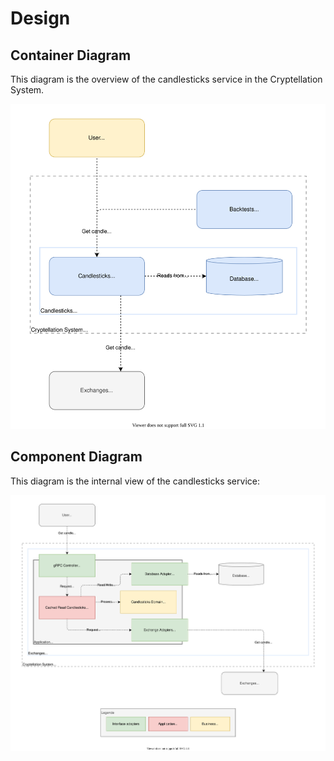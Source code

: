# Design

## Container Diagram

This diagram is the overview of the candlesticks service in the Cryptellation System.

![Container Diagram](container-diagram.svg)

## Component Diagram

This diagram is the internal view of the candlesticks service:

![Component Diagram](component-diagram.svg)
